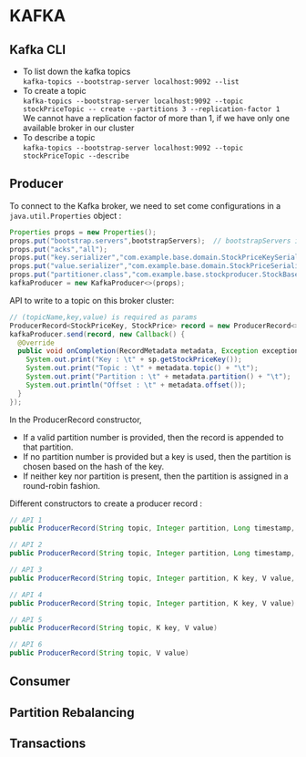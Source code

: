 # KAFKA


## Kafka CLI
* To list down the kafka topics </br>
``kafka-topics --bootstrap-server localhost:9092 --list``
* To create a topic</br> 
``kafka-topics --bootstrap-server localhost:9092 --topic stockPriceTopic -- create --partitions 3 --replication-factor 1``</br>
  We cannot have a replication factor of more than 1, if we have only one available broker in our cluster
* To describe a topic </br>
``kafka-topics --bootstrap-server localhost:9092 --topic stockPriceTopic --describe``

## Producer 
To connect to the Kafka broker, we need to set come configurations in a ```java.util.Properties``` object :
```java
Properties props = new Properties();
props.put("bootstrap.servers",bootstrapServers);  // bootstrapServers is a string consisting of comma-separated localhost:port addresses of brokers
props.put("acks","all");
props.put("key.serializer","com.example.base.domain.StockPriceKeySerializer");
props.put("value.serializer","com.example.base.domain.StockPriceSerializer");
props.put("partitioner.class","com.example.base.stockproducer.StockBasedPartitioner");
kafkaProducer = new KafkaProducer<>(props);
```

API to write to a topic on this broker cluster:
```java
// (topicName,key,value) is required as params
ProducerRecord<StockPriceKey, StockPrice> record = new ProducerRecord<>(TOPIC_NAME_STOCK_PRICE, sp.getStockPriceKey(), sp); 
kafkaProducer.send(record, new Callback() {
  @Override
  public void onCompletion(RecordMetadata metadata, Exception exception) {
    System.out.print("Key : \t" + sp.getStockPriceKey());
    System.out.print("Topic : \t" + metadata.topic() + "\t");
    System.out.print("Partition : \t" + metadata.partition() + "\t");
    System.out.println("Offset : \t" + metadata.offset());
  }
});
```
In the ProducerRecord constructor,
* If a valid partition number is provided, then the record is appended to that partition.
* If no partition number is provided but a key is used, then the partition is chosen based on the hash of the key.
* If neither key nor partition is present, then the partition is assigned in a round-robin fashion.

Different constructors to create a producer record :
```java
// API 1
public ProducerRecord(String topic, Integer partition, Long timestamp, K key, V value, Iterable<Header> headers)

// API 2
public ProducerRecord(String topic, Integer partition, Long timestamp, K key, V value)

// API 3
public ProducerRecord(String topic, Integer partition, K key, V value, Iterable<Header> headers)

// API 4
public ProducerRecord(String topic, Integer partition, K key, V value)

// API 5
public ProducerRecord(String topic, K key, V value)

// API 6
public ProducerRecord(String topic, V value)
```


## Consumer

## Partition Rebalancing

## Transactions

